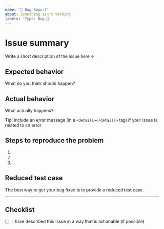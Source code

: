 ```yaml
---
name: '🐛 Bug Report'
about: Something isn't working
labels: 'Type: Bug 🐛'
---
```


# Issue summary

Write a short description of the issue here ↓

## Expected behavior

What do you think should happen?

## Actual behavior

What actually happens?

Tip: include an error message (in a `<details></details>` tag) if your issue is related to an error

## Steps to reproduce the problem

1.
1.
1.

## Reduced test case

The best way to get your bug fixed is to provide a reduced test case.

---

## Checklist

- [ ] I have described this issue in a way that is actionable (if possible)
